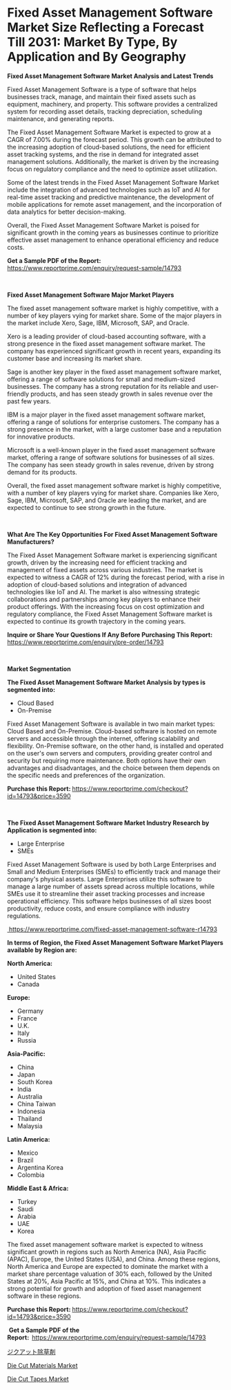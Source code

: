 <p><h1>Fixed Asset Management Software Market Size Reflecting a Forecast Till 2031: Market By Type, By Application and By Geography</h1></p><p><strong>Fixed Asset Management Software Market Analysis and Latest Trends</strong></p>
<p><p>Fixed Asset Management Software is a type of software that helps businesses track, manage, and maintain their fixed assets such as equipment, machinery, and property. This software provides a centralized system for recording asset details, tracking depreciation, scheduling maintenance, and generating reports.</p><p>The Fixed Asset Management Software Market is expected to grow at a CAGR of 7.00% during the forecast period. This growth can be attributed to the increasing adoption of cloud-based solutions, the need for efficient asset tracking systems, and the rise in demand for integrated asset management solutions. Additionally, the market is driven by the increasing focus on regulatory compliance and the need to optimize asset utilization.</p><p>Some of the latest trends in the Fixed Asset Management Software Market include the integration of advanced technologies such as IoT and AI for real-time asset tracking and predictive maintenance, the development of mobile applications for remote asset management, and the incorporation of data analytics for better decision-making.</p><p>Overall, the Fixed Asset Management Software Market is poised for significant growth in the coming years as businesses continue to prioritize effective asset management to enhance operational efficiency and reduce costs.</p></p>
<p><strong>Get a Sample PDF of the Report:&nbsp;</strong> <a href="https://www.reportprime.com/enquiry/request-sample/14793">https://www.reportprime.com/enquiry/request-sample/14793</a></p>
<p>&nbsp;</p>
<p><strong>Fixed Asset Management Software Major Market Players</strong></p>
<p><p>The fixed asset management software market is highly competitive, with a number of key players vying for market share. Some of the major players in the market include Xero, Sage, IBM, Microsoft, SAP, and Oracle.</p><p>Xero is a leading provider of cloud-based accounting software, with a strong presence in the fixed asset management software market. The company has experienced significant growth in recent years, expanding its customer base and increasing its market share.</p><p>Sage is another key player in the fixed asset management software market, offering a range of software solutions for small and medium-sized businesses. The company has a strong reputation for its reliable and user-friendly products, and has seen steady growth in sales revenue over the past few years.</p><p>IBM is a major player in the fixed asset management software market, offering a range of solutions for enterprise customers. The company has a strong presence in the market, with a large customer base and a reputation for innovative products.</p><p>Microsoft is a well-known player in the fixed asset management software market, offering a range of software solutions for businesses of all sizes. The company has seen steady growth in sales revenue, driven by strong demand for its products.</p><p>Overall, the fixed asset management software market is highly competitive, with a number of key players vying for market share. Companies like Xero, Sage, IBM, Microsoft, SAP, and Oracle are leading the market, and are expected to continue to see strong growth in the future.</p></p>
<p>&nbsp;</p>
<p><strong>What Are The Key Opportunities For Fixed Asset Management Software Manufacturers?</strong></p>
<p><p>The Fixed Asset Management Software market is experiencing significant growth, driven by the increasing need for efficient tracking and management of fixed assets across various industries. The market is expected to witness a CAGR of 12% during the forecast period, with a rise in adoption of cloud-based solutions and integration of advanced technologies like IoT and AI. The market is also witnessing strategic collaborations and partnerships among key players to enhance their product offerings. With the increasing focus on cost optimization and regulatory compliance, the Fixed Asset Management Software market is expected to continue its growth trajectory in the coming years.</p></p>
<p><strong>Inquire or Share Your Questions If Any Before Purchasing This Report:</strong> <a href="https://www.reportprime.com/enquiry/pre-order/14793">https://www.reportprime.com/enquiry/pre-order/14793</a></p>
<p>&nbsp;</p>
<p><strong>Market Segmentation</strong></p>
<p><strong>The Fixed Asset Management Software Market Analysis by types is segmented into:</strong></p>
<p><ul><li>Cloud Based</li><li>On-Premise</li></ul></p>
<p><p>Fixed Asset Management Software is available in two main market types: Cloud Based and On-Premise. Cloud-based software is hosted on remote servers and accessible through the internet, offering scalability and flexibility. On-Premise software, on the other hand, is installed and operated on the user's own servers and computers, providing greater control and security but requiring more maintenance. Both options have their own advantages and disadvantages, and the choice between them depends on the specific needs and preferences of the organization.</p></p>
<p><strong>Purchase this Report:&nbsp;</strong><a href="https://www.reportprime.com/checkout?id=14793&price=3590">https://www.reportprime.com/checkout?id=14793&price=3590</a></p>
<p>&nbsp;</p>
<p><strong>The Fixed Asset Management Software Market Industry Research by Application is segmented into:</strong></p>
<p><ul><li>Large Enterprise</li><li>SMEs</li></ul></p>
<p><p>Fixed Asset Management Software is used by both Large Enterprises and Small and Medium Enterprises (SMEs) to efficiently track and manage their company's physical assets. Large Enterprises utilize this software to manage a large number of assets spread across multiple locations, while SMEs use it to streamline their asset tracking processes and increase operational efficiency. This software helps businesses of all sizes boost productivity, reduce costs, and ensure compliance with industry regulations.</p></p>
<p><a href="https://www.reportprime.com/fixed-asset-management-software-r14793">&nbsp;https://www.reportprime.com/fixed-asset-management-software-r14793</a></p>
<p><strong>In terms of Region, the Fixed Asset Management Software Market Players available by Region are:</strong></p>
<p>
    <p> <strong> North America: </strong>
        <ul>
            <li>United States</li>
            <li>Canada</li>
        </ul>
        </p> 
    <p> <strong> Europe: </strong>
        <ul>
            <li>Germany</li>
            <li>France</li>
            <li>U.K.</li>
            <li>Italy</li>
            <li>Russia</li>
        </ul>
        </p> 
    <p> <strong> Asia-Pacific: </strong>
        <ul>
            <li>China</li>
            <li>Japan</li>
            <li>South Korea</li>
            <li>India</li>
            <li>Australia</li>
            <li>China Taiwan</li>
            <li>Indonesia</li>
            <li>Thailand</li>
            <li>Malaysia</li>
        </ul>
        </p> 
    <p> <strong> Latin America: </strong>
        <ul>
            <li>Mexico</li>
            <li>Brazil</li>
            <li>Argentina Korea</li>
            <li>Colombia</li>
        </ul>
        </p> 
    <p> <strong> Middle East & Africa: </strong>
        <ul>
            <li>Turkey</li>
            <li>Saudi</li>
            <li>Arabia</li>
            <li>UAE</li>
            <li>Korea</li>
        </ul>
    </p>
    </p>
<p><p>The fixed asset management software market is expected to witness significant growth in regions such as North America (NA), Asia Pacific (APAC), Europe, the United States (USA), and China. Among these regions, North America and Europe are expected to dominate the market with a market share percentage valuation of 30% each, followed by the United States at 20%, Asia Pacific at 15%, and China at 10%. This indicates a strong potential for growth and adoption of fixed asset management software in these regions.</p></p>
<p><strong>Purchase this Report: </strong><a href="https://www.reportprime.com/checkout?id=14793&price=3590">https://www.reportprime.com/checkout?id=14793&price=3590</a></p>
<p>&nbsp;<strong>Get a Sample PDF of the Report:&nbsp;&nbsp;</strong><a href="https://www.reportprime.com/enquiry/request-sample/14793">https://www.reportprime.com/enquiry/request-sample/14793</a></p>
<p><strong></strong></p>
<p><p><a href="https://github.com/zoetazuur/Market-Research-Report-List-1/blob/main/501700425628.md">ジクアット除草剤</a></p><p><a href="https://www.linkedin.com/pulse/die-cut-materials-market-research-report-provides-critical-insights-u4a7e?trackingId=JNpkCIyIeHiRZa9CD4bUYw%3D%3D">Die Cut Materials Market</a></p><p><a href="https://www.linkedin.com/pulse/die-cut-tapes-market-challenges-opportunities-growth-drivers-bth6e?trackingId=DaYKlGA2oz5NKCuyt9vr4Q%3D%3D">Die Cut Tapes Market</a></p></p>
